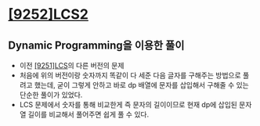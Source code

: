 # [[9252]LCS2](https://www.acmicpc.net/problem/9252)

## Dynamic Programming을 이용한 풀이

- 이전 [[9251]LCS](https://github.com/bosl95/Algorithm/tree/master/DYNAMIC%20PROGRAMMING/%5B9251%5DLCS)의 다른 버전의 문제
- 처음에 위의 버전이랑 숫자까지 똑같이 다 세준 다음 글자를 구해주는 방법으로 풀려고 했는데, 굳이 그렇게 안하고 바로 dp 배열에 문자를 삽입해서 구해줄 수 있는 단순한 풀이가 있었다.
- LCS 문제에서 숫자를 통해 비교한게 즉 문자의 길이이므로 현재 dp에 삽입된 문자열 길이를 비교해서 풀어주면 쉽게 풀 수 있다.